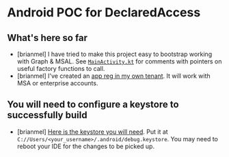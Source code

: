 # Android POC for DeclaredAccess

## What's here so far
- [brianmel] I have tried to make this project easy to bootstrap working with Graph & MSAL. See [`MainActivity.kt`](https://github.com/AzureAD/declaredaccess/blob/dev/projects/android-ms_sec_hackathon_2023/app/src/main/java/com/sample/hackathon/declaredaccessandroid/MainActivity.kt#L11-L12) for comments with pointers on useful factory functions to call.
- [brianmel] I've created an [app reg in my own tenant](https://github.com/AzureAD/declaredaccess/blob/dev/projects/android-ms_sec_hackathon_2023/app/src/main/res/raw/auth_config_declared_access_single_acct.json). It will work with MSA or enterprise accounts.

## You will need to configure a keystore to successfully build
- [brianmel] [Here is the keystore you will need](https://github.com/AzureAD/android-complete/blob/master/gradle/debug.keystore). Put it at `C://Users/<your_username>/.android/debug.keystore`. You may need to reboot your IDE for the changes to be picked up.
